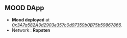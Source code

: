 ## MOOD DApp

- **Mood deployed** at [*0x3A7a582A3d2903e357c0d97359b0B75b59867866*](https://ropsten.etherscan.io/tx/0x73dec980e277ff18ca2f6b647a9709829ecc0f22937d861d90c1cb3f79b52ec8).
- Network : **Ropsten**
